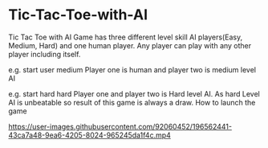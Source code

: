 # Tic-Tac-Toe-with-AI
Tic Tac Toe with AI
Game has three different level skill AI players(Easy, Medium, Hard) and one human player.
Any player can play with any other player including itself.

e.g. start user medium
Player one is human and player two is medium level AI

e.g. start hard hard
Player one and player two is Hard level AI.
As hard Level AI is unbeatable so result of this game is always a draw.
How to launch the game

https://user-images.githubusercontent.com/92060452/196562441-43ca7a48-9ea6-4205-8024-965245da1f4c.mp4
